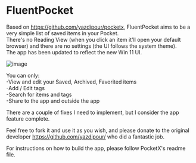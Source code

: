 # FluentPocket

Based on https://github.com/yazdipour/pocketx, FluentPocket aims to be a very simple list of saved items in your Pocket.   
There's no Reading View (when you click an item it'll open your default browser) and there are no settings (the UI follows the system theme).  
The app has been updated to reflect the new Win 11 UI.  
 
 ![image](https://user-images.githubusercontent.com/94486376/185762873-2dceabe3-04f2-42a4-acaa-45faf4b9ffad.png)

You can only:  
-View and edit your Saved, Archived, Favorited items  
-Add / Edit tags  
-Search for items and tags  
-Share to the app and outside the app   
  
There are a couple of fixes I need to implement, but I consider the app feature complete.  
  
Feel free to fork it and use it as you wish, and please donate to the original developer https://github.com/yazdipour/ who did a fantastic job.  
  
For instructions on how to build the app, please follow PocketX's readme file.  
